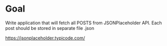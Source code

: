 # Goal

Write application that will fetch all POSTS from JSONPlaceholder API.
Each post should be stored in separate file <postId>.json

https://jsonplaceholder.typicode.com/
